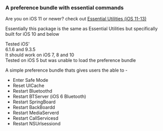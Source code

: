 ### A preference bundle with essential commands
Are you on iOS 11 or newer? check out [Essential Utilities (iOS 11-13)](https://codeymoore.github.io/repo/depiction/web/com.codeymoore.essentialutilities.html)  
  

Essentially this package is the same as Essential Utilities but specifically built for iOS 10 and below  
  
Tested iOS'  
6.1.6 and 9.3.5  
It should work on iOS 7, 8 and 10  
Tested on iOS 5 but was unable to load the preference bundle  
  
  
A simple preference bundle thats gives users the able to -
- Enter Safe Mode
- Reset UICache
- Restart Bluetoothd
- Restart BTServer (iOS 6 Bluetooth)
- Restart SpringBoard
- Restart BackBoardd
- Restart MediaServerd
- Restart CallServicesd
- Restart NSUrlsessiond
  
